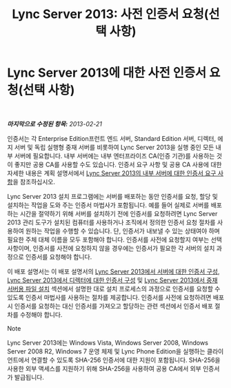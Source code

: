 ﻿---
title: 'Lync Server 2013: 사전 인증서 요청(선택 사항)'
TOCTitle: 사전 인증서 요청(선택 사항)
ms:assetid: 9d6d7de6-ff2a-46da-b1b7-a354c8e383e4
ms:mtpsurl: https://technet.microsoft.com/ko-kr/library/Gg412733(v=OCS.15)
ms:contentKeyID: 49304531
ms.date: 08/24/2015
mtps_version: v=OCS.15
ms.translationtype: HT
---

# Lync Server 2013에 대한 사전 인증서 요청(선택 사항)

 

_**마지막으로 수정된 항목:** 2013-02-21_

인증서는 각 Enterprise Edition프런트 엔드 서버, Standard Edition 서버, 디렉터, 에지 서버 및 독립 실행형 중재 서버를 비롯하여 Lync Server 2013을 실행 중인 모든 내부 서버에 필요합니다. 내부 서버에는 내부 엔터프라이즈 CA(인증 기관)를 사용하는 것이 좋지만 공용 CA를 사용할 수도 있습니다. 인증서 요구 사항 및 공용 CA 사용에 대한 자세한 내용은 계획 설명서에서 [Lync Server 2013의 내부 서버에 대한 인증서 요구 사항](lync-server-2013-certificate-requirements-for-internal-servers.md)을 참조하십시오.

Lync Server 2013 설치 프로그램에는 서버를 배포하는 동안 인증서를 요청, 할당 및 설치하는 작업을 도와 주는 인증서 마법사가 포함됩니다. 예를 들어 실제로 서버를 배포하는 시간을 절약하기 위해 서버를 설치하기 전에 인증서를 요청하려면 Lync Server 2013 관리 도구가 설치된 컴퓨터를 사용하거나 조직에서 정의한 인증서 요청 절차를 사용하여 원하는 작업을 수행할 수 있습니다. 단, 인증서가 내보낼 수 있는 상태여야 하며 필요한 주체 대체 이름을 모두 포함해야 합니다. 인증서를 사전에 요청할지 여부는 선택 사항이며, 인증서를 사전에 요청하지 않을 경우에는 인증서가 필요한 각 서버의 설치 과정으로 인증서를 요청해야 합니다.

이 배포 설명서는 이 배포 설명서의 [Lync Server 2013에서 서버에 대한 인증서 구성](lync-server-2013-configure-certificates-for-servers.md), [Lync Server 2013에서 디렉터에 대한 인증서 구성](lync-server-2013-configure-certificates-for-the-director.md) 및 [Lync Server 2013에서 중재 서버용 파일 설치](lync-server-2013-install-the-files-for-mediation-server.md) 섹션에서 설명한 대로 설치 프로세스의 과정으로 인증서를 요청할 수 있도록 인증서 마법사를 사용하는 절차를 제공합니다. 인증서를 사전에 요청하려면 배포 시 인증서를 요청하는 대신 인증서를 가져오고 할당하는 관련 섹션에서 인증서 배포 절차를 수정해야 합니다.


> [!NOTE]
> Lync Server 2013에는 Windows Vista, Windows Server&nbsp;2008, Windows Server&nbsp;2008&nbsp;R2, Windows 7 운영 체제 및 Lync Phone Edition을 실행하는 클라이언트에서 연결할 수 있도록 SHA-256 인증서에 대한 지원이 포함됩니다. SHA-256을 사용한 외부 액세스를 지원하기 위해 SHA-256을 사용하여 공용 CA에서 외부 인증서가 발급됩니다.


